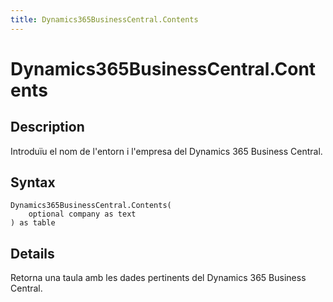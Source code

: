 ```yaml
---
title: Dynamics365BusinessCentral.Contents
---
```


# Dynamics365BusinessCentral.Contents


## Description

Introduïu el nom de l&#39;entorn i l&#39;empresa del Dynamics 365 Business Central.


## Syntax

```powerquery
Dynamics365BusinessCentral.Contents(
    optional company as text
) as table
```


## Details

Retorna una taula amb les dades pertinents del Dynamics 365 Business Central. 


